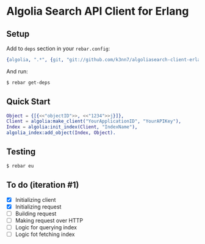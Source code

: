 # Algolia Search API Client for Erlang

Setup
-----

Add to `deps` section in your `rebar.config`:
```erlang
{algolia, ".*", {git, "git://github.com/k3nn7/algoliasearch-client-erlang.git", "7891cb5f0ed0011bb510b376e862d323fb4759bd"}}
```

And run:
```bash
$ rebar get-deps
```

Quick Start
-----------
```erlang
Object = {[{<<"objectID">>, <<"1234">>j}]},
Client = algolia:make_client("YourApplicationID", "YourAPIKey"),
Index = algolia:init_index(Client, "IndexName"),
algolia_index:add_object(Index, Object).

```

Testing
-------
```bash
$ rebar eu
```

To do (iteration #1)
----
- [x] Initializing client
- [x] Initializing request
- [ ] Building request
- [ ] Making request over HTTP
- [ ] Logic for querying index
- [ ] Logic fot fetching index
